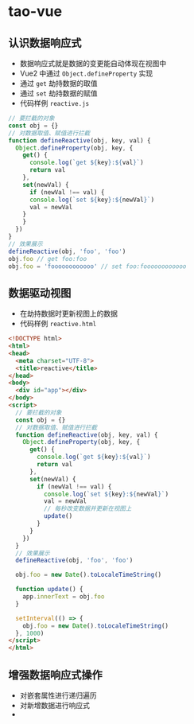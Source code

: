 # tao-vue

## 认识数据响应式
- 数据响应式就是数据的变更能自动体现在视图中
- Vue2 中通过 `Object.defineProperty` 实现
- 通过 `get` 劫持数据的取值
- 通过 `set` 劫持数据的赋值
- 代码样例 `reactive.js`
```js
// 要拦截的对象
const obj = {}
// 对数据取值、赋值进行拦截
function defineReactive(obj, key, val) {
  Object.defineProperty(obj, key, {
    get() {
      console.log(`get ${key}:${val}`)
      return val
    },
    set(newVal) {
      if (newVal !== val) {
      console.log(`set ${key}:${newVal}`)
      val = newVal
    }
    }
  })
}
// 效果展示
defineReactive(obj, 'foo', 'foo')
obj.foo // get foo:foo
obj.foo = 'foooooooooooo' // set foo:foooooooooooo
```

## 数据驱动视图
- 在劫持数据时更新视图上的数据
- 代码样例 `reactive.html`
```html
<!DOCTYPE html>
<html>
<head>
  <meta charset="UTF-8">
  <title>reactive</title>
</head>
<body>
  <div id="app"></div>
</body>
<script>
  // 要拦截的对象
  const obj = {}
  // 对数据取值、赋值进行拦截
  function defineReactive(obj, key, val) {
    Object.defineProperty(obj, key, {
      get() {
        console.log(`get ${key}:${val}`)
        return val
      },
      set(newVal) {
        if (newVal !== val) {
          console.log(`set ${key}:${newVal}`)
          val = newVal
          // 每秒改变数据并更新在视图上
          update()
        }
      }
    })
  }
  // 效果展示
  defineReactive(obj, 'foo', 'foo')

  obj.foo = new Date().toLocaleTimeString()

  function update() {
    app.innerText = obj.foo
  }

  setInterval(() => {
    obj.foo = new Date().toLocaleTimeString()
  }, 1000)
</script>
</html>
```

## 增强数据响应式操作
- 对嵌套属性进行递归遍历
- 对新增数据进行响应式
- 
